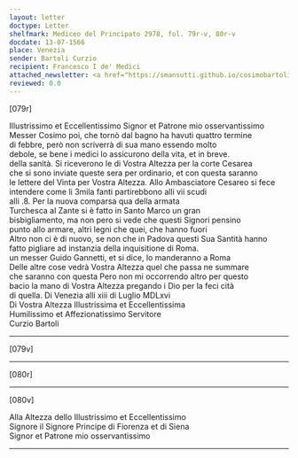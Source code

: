 ```yaml
---
layout: letter
doctype: Letter
shelfmark: Mediceo del Principato 2978, fol. 79r-v, 80r-v
docdate: 13-07-1566
place: Venezia
sender: Bartoli Curzio
recipient: Francesco I de' Medici
attached_newsletter: <a href="https://smansutti.github.io/cosimobartoli/texts/3079_181/">3079_181</a>
reviewed: 0.0
---
```


[079r]  
  
  
Illustrissimo et Eccellentissimo Signor et Patrone mio osservantissimo  
Messer Cosimo poi, che tornò dal bagno ha havuti quattro termine  
di febbre, però non scriverrà di sua mano essendo molto  
debole, se bene i medici lo assicurono della vita, et in breve.  
della sanità. Si riceverono le di Vostra Altezza per la corte Cesarea  
che si sono inviate queste sera per ordinario, et con questa saranno  
le lettere del Vinta per Vostra Altezza. Allo Ambasciatore Cesareo si fece  
intendere come li 3mila fanti partirebbono alli vii scudi  
alli .8. Per la nuova comparsa qua della armata  
Turchesca al Zante si è fatto in Santo Marco un gran  
bisbigliamento, ma non pero si vede che questi Signori pensino  
punto allo armare, altri legni che quei, che hanno fuori  
Altro non ci è di nuovo, se non che in Padova questi Sua Santità hanno  
fatto pigliare ad instanzia della inquisitione di Roma.  
un messer Guido Gannetti, et si dice, lo manderanno a Roma  
Delle altre cose vedrà Vostra Altezza quel che passa ne summare  
che saranno con questa Pero non mi occorrendo altro per questo  
bacio la mano di Vostra Altezza pregando i Dio per la feci cità  
di quella. Di Venezia alli xiii di Luglio MDLxvi  
Di Vostra Altezza Illustrissima et Eccellentissima  
Humilissimo et Affezionatissimo Servitore  
Curzio Bartoli  
  
---  

[079v]  
  
  
  
---  

[080r]  
  
  
  
---  

[080v]  
  
  
Alla Altezza dello Illustrissimo et Eccellentissimo  
Signore il Signore Principe di Fiorenza et di Siena  
Signor et Patrone mio osservantissimo  
  
---  

